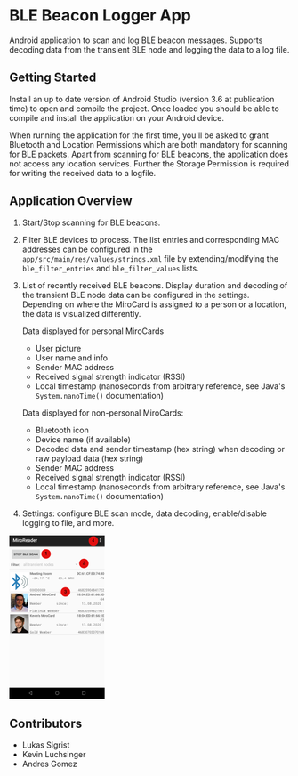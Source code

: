 # BLE Beacon Logger App

Android application to scan and log BLE beacon messages. Supports decoding data from the transient BLE node and logging the data to a log file.


## Getting Started

Install an up to date version of Android Studio (version 3.6 at publication time) to open and compile the project.
Once loaded you should be able to compile and install the application on your Android device.

When running the application for the first time, you'll be asked to grant Bluetooth and Location Permissions which are both mandatory for scanning for BLE packets.
Apart from scanning for BLE beacons, the application does not access any location services. Further the Storage Permission is required for writing the received data to a logfile.


## Application Overview

1. Start/Stop scanning for BLE beacons.

2. Filter BLE devices to process. The list entries and corresponding MAC addresses can be configured in the `app/src/main/res/values/strings.xml` file by extending/modifying the `ble_filter_entries` and `ble_filter_values` lists.

3. List of recently received BLE beacons. Display duration and decoding of the transient BLE node data can be configured in the settings. Depending on where the MiroCard is assigned to a person or a location, the data is visualized differently. 
   
   Data displayed for personal MiroCards
   - User picture 
   - User name and info 
   - Sender MAC address
   - Received signal strength indicator (RSSI)
   - Local timestamp (nanoseconds from arbitrary reference, see Java's `System.nanoTime()` documentation)

   Data displayed for non-personal MiroCards:
   - Bluetooth icon
   - Device name (if available)
   - Decoded data and sender timestamp (hex string) when decoding or raw payload data (hex string)
   - Sender MAC address
   - Received signal strength indicator (RSSI)
   - Local timestamp (nanoseconds from arbitrary reference, see Java's `System.nanoTime()` documentation)

4. Settings: configure BLE scan mode, data decoding, enable/disable logging to file, and more.

![Application Screenshot](screenshot.svg)

## Contributors

* Lukas Sigrist
* Kevin Luchsinger
* Andres Gomez
